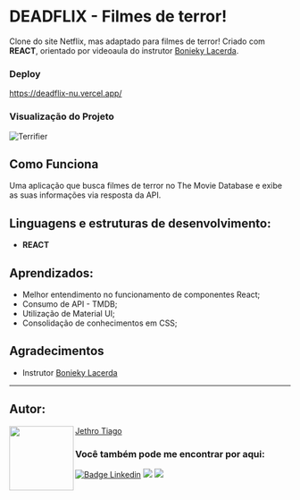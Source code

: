 # DEADFLIX - Filmes de terror!
Clone do site Netflix, mas adaptado para filmes de terror! Criado com <strong>REACT</strong>, orientado por videoaula do instrutor [Bonieky Lacerda](https://www.youtube.com/@bonieky).

### Deploy

https://deadflix-nu.vercel.app/

### Visualização do Projeto

![Terrifier](https://user-images.githubusercontent.com/103612874/210021945-af880e01-a8ec-4e8e-b6ab-9d1ed574de12.jpg)

## Como Funciona

Uma aplicação que busca filmes de terror no The Movie Database e exibe as suas informações via resposta da API.

## Linguagens e estruturas de desenvolvimento:

* <strong>REACT</strong>

## Aprendizados:

* Melhor entendimento no funcionamento de componentes React;
* Consumo de API - TMDB;
* Utilização de Material UI;
* Consolidação de conhecimentos em CSS;

## Agradecimentos

* Instrutor [Bonieky Lacerda](https://www.youtube.com/@bonieky)

---

<h2 id="autor" align="left">Autor:</h2>
  <img align="left" src="https://avatars.githubusercontent.com/u/103612874?v=4" width=115>
<a href="https://github.com/JethroTiago">Jethro Tiago</a>
<h3 align="left">Você também pode me encontrar por aqui:</h3>
<p align="left">
  <a href="https://www.linkedin.com/in/jethrotiago/"><img src="https://img.shields.io/badge/LinkedIn-0077B5?style=for-the-badge&logo=linkedin&logoColor=white" alt="Badge Linkedin" /></a>
  <a href="https://www.youtube.com/c/BEIRADAAVENTURA" target="_blank"><img src="https://img.shields.io/badge/YouTube-FF0000?style=for-the-badge&logo=youtube&logoColor=white" target="_blank"></a>
  <a href="https://instagram.com/jethrotiago" target="_blank"><img src="https://img.shields.io/badge/-Instagram-%23E4405F?style=for-the-badge&logo=instagram&logoColor=white" target="_blank"></a>
  <br>
